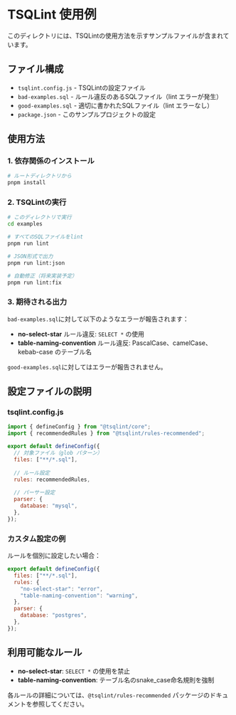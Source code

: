 # TSQLint 使用例

このディレクトリには、TSQLintの使用方法を示すサンプルファイルが含まれています。

## ファイル構成

- `tsqlint.config.js` - TSQLintの設定ファイル
- `bad-examples.sql` - ルール違反のあるSQLファイル（lint エラーが発生）
- `good-examples.sql` - 適切に書かれたSQLファイル（lint エラーなし）
- `package.json` - このサンプルプロジェクトの設定

## 使用方法

### 1. 依存関係のインストール

```bash
# ルートディレクトリから
pnpm install
```

### 2. TSQLintの実行

```bash
# このディレクトリで実行
cd examples

# すべてのSQLファイルをlint
pnpm run lint

# JSON形式で出力
pnpm run lint:json

# 自動修正（将来実装予定）
pnpm run lint:fix
```

### 3. 期待される出力

`bad-examples.sql`に対して以下のようなエラーが報告されます：

- **no-select-star** ルール違反: `SELECT *` の使用
- **table-naming-convention** ルール違反: PascalCase、camelCase、kebab-case のテーブル名

`good-examples.sql`に対してはエラーが報告されません。

## 設定ファイルの説明

### tsqlint.config.js

```javascript
import { defineConfig } from "@tsqlint/core";
import { recommendedRules } from "@tsqlint/rules-recommended";

export default defineConfig({
  // 対象ファイル（glob パターン）
  files: ["**/*.sql"],
  
  // ルール設定
  rules: recommendedRules,
  
  // パーサー設定
  parser: {
    database: "mysql",
  },
});
```

### カスタム設定の例

ルールを個別に設定したい場合：

```javascript
export default defineConfig({
  files: ["**/*.sql"],
  rules: {
    "no-select-star": "error",
    "table-naming-convention": "warning",
  },
  parser: {
    database: "postgres",
  },
});
```

## 利用可能なルール

- **no-select-star**: `SELECT *` の使用を禁止
- **table-naming-convention**: テーブル名のsnake_case命名規則を強制

各ルールの詳細については、`@tsqlint/rules-recommended` パッケージのドキュメントを参照してください。
